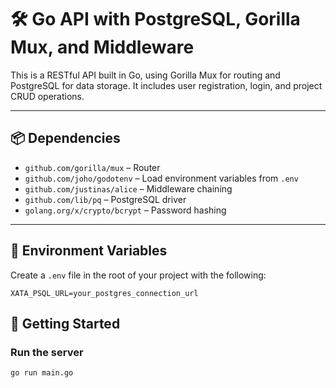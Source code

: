 # 🛠 Go API with PostgreSQL, Gorilla Mux, and Middleware

This is a RESTful API built in Go, using Gorilla Mux for routing and PostgreSQL for data storage. It includes user registration, login, and project CRUD operations.

---

## 📦 Dependencies

- `github.com/gorilla/mux` – Router
- `github.com/joho/godotenv` – Load environment variables from `.env`
- `github.com/justinas/alice` – Middleware chaining
- `github.com/lib/pq` – PostgreSQL driver
- `golang.org/x/crypto/bcrypt` – Password hashing

---

## 📁 Environment Variables

Create a `.env` file in the root of your project with the following:

```env
XATA_PSQL_URL=your_postgres_connection_url
```

## 🏁 Getting Started

### Run the server

```bash
go run main.go

